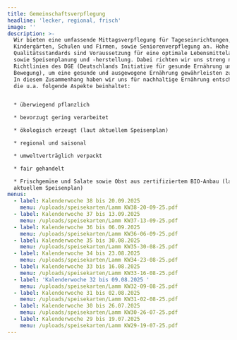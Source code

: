 ```yaml
---
title: Gemeinschaftsverpflegung
headline: 'lecker, regional, frisch'
image: ''
description: >-
  Wir bieten eine umfassende Mittagsverpflegung für Tageseinrichtungen,
  Kindergärten, Schulen und Firmen, sowie Seniorenverpflegung an. Hohe
  Qualitätsstandards sind Voraussetzung für eine optimale Lebensmittelauswahl
  sowie Speisenplanung und -herstellung. Dabei richten wir uns streng nach den
  Richtlinien des DGE (Deutschlands Initiative für gesunde Ernährung und mehr
  Bewegung), um eine gesunde und ausgewogene Ernährung gewährleisten zu können.
  In diesem Zusammenhang haben wir uns für nachhaltige Ernährung entschieden,
  die u.a. folgende Aspekte beinhaltet:


  * überwiegend pflanzlich

  * bevorzugt gering verarbeitet

  * ökologisch erzeugt (laut aktuellem Speisenplan)

  * regional und saisonal

  * umweltverträglich verpackt

  * fair gehandelt

  * Frischgemüse und Salate sowie Obst aus zertifiziertem BIO-Anbau (laut
  aktuellem Speisenplan)
menus:
  - label: Kalenderwoche 38 bis 20.09.2025
    menu: /uploads/speisekarten/Lamm KW38-20-09-25.pdf
  - label: Kalenderwoche 37 bis 13.09.2025
    menu: /uploads/speisekarten/Lamm KW37-13-09-25.pdf
  - label: Kalenderwoche 36 bis 06.09.2025
    menu: /uploads/speisekarten/Lamm KW36-06-09-25.pdf
  - label: Kalenderwoche 35 bis 30.08.2025
    menu: /uploads/speisekarten/Lamm KW35-30-08-25.pdf
  - label: Kalenderwoche 34 bis 23.08.2025
    menu: /uploads/speisekarten/Lamm KW34-23-08-25.pdf
  - label: Kalenderwoche 33 bis 16.08.2025
    menu: /uploads/speisekarten/Lamm KW33-16-08-25.pdf
  - label: 'Kalenderwoche 32 bis 09.08.2025 '
    menu: /uploads/speisekarten/Lamm KW32-09-08-25.pdf
  - label: Kalenderwoche 31 bis 02.08.2025
    menu: /uploads/speisekarten/Lamm KW31-02-08-25.pdf
  - label: Kalenderwoche 30 bis 26.07.2025
    menu: /uploads/speisekarten/Lamm KW30-26-07-25.pdf
  - label: Kalenderwoche 29 bis 19.07.2025
    menu: /uploads/speisekarten/Lamm KW29-19-07-25.pdf
---
```


